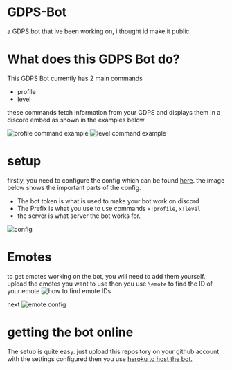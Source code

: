 # GDPS-Bot
a GDPS bot that ive been working on, i thought id make it public

# What does this GDPS Bot do?
This GDPS Bot currently has 2 main commands

  - profile
  - level
  
  these commands fetch information from your GDPS and displays them in a discord embed as shown in the examples below

![profile command example](https://cdn.discordapp.com/attachments/707934709178695701/757327658446225489/unknown.png)
![level command example](https://cdn.discordapp.com/attachments/707934709178695701/757327745519845477/unknown.png)

# setup
firstly, you need to configure the config which can be found [here](https://github.com/Wyliemaster/GDPS-Bot/blob/master/botsettings.json). the image below shows the important parts of the config.

- The bot token is what is used to make your bot work on discord
- The Prefix is what you use to use commands ``x!profile``, ``x!level``
- the server is what server the bot works for.

![config](https://cdn.discordapp.com/attachments/707934709178695701/757328595285704774/unknown.png)

# Emotes

to get emotes working on the bot, you will need to add them yourself. upload the emotes you want to use then you use ``\emote`` to find the ID of your emote
![how to find emote IDs](https://cdn.discordapp.com/attachments/707934709178695701/757331811675144292/unknown.png)

next
![emote config](https://cdn.discordapp.com/attachments/707934709178695701/757332054600843394/unknown.png)




# getting the bot online

The setup is quite easy. just upload this repository on your github account with the settings configured then you use [heroku to host the bot.](https://www.youtube.com/watch?v=8qIsRzV0Hpg)
